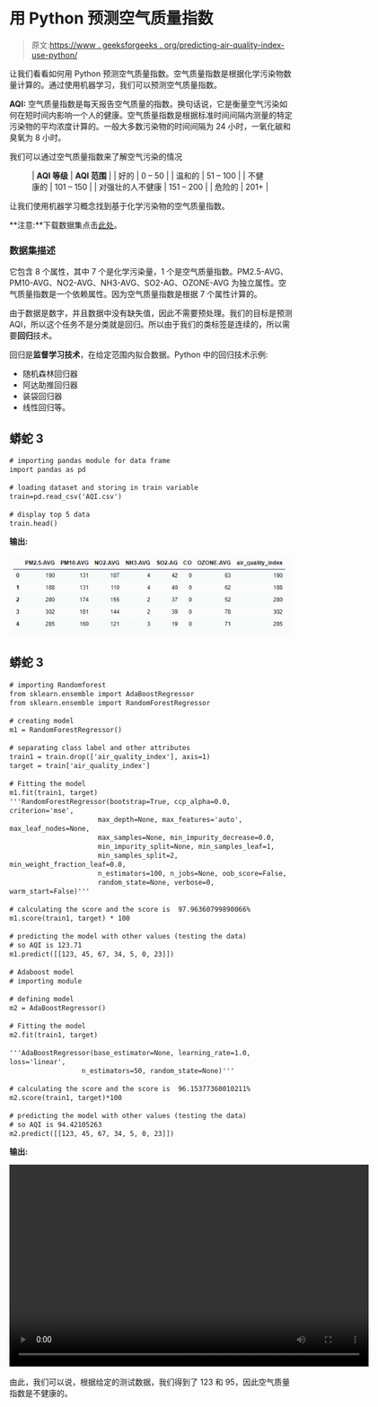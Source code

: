 # 用 Python 预测空气质量指数

> 原文:[https://www . geeksforgeeks . org/predicting-air-quality-index-use-python/](https://www.geeksforgeeks.org/predicting-air-quality-index-using-python/)

让我们看看如何用 Python 预测空气质量指数。空气质量指数是根据化学污染物数量计算的。通过使用机器学习，我们可以预测空气质量指数。

**AQI:** 空气质量指数是每天报告空气质量的指数。换句话说，它是衡量空气污染如何在短时间内影响一个人的健康。空气质量指数是根据标准时间间隔内测量的特定污染物的平均浓度计算的。一般大多数污染物的时间间隔为 24 小时，一氧化碳和臭氧为 8 小时。

我们可以通过空气质量指数来了解空气污染的情况

<figure class="table">

| **AQI 等级** | **AQI 范围** |
| 好的 | 0 – 50 |
| 温和的 | 51 – 100 |
| 不健康的 | 101 – 150 |
| 对强壮的人不健康 | 151 – 200 |
| 危险的 | 201+ |

</figure>

让我们使用机器学习概念找到基于化学污染物的空气质量指数。

**注意:**下载数据集点击[此处](https://drive.google.com/drive/u/1/folders/1136eU0kEhxIUfpQpTfoe-BbvjfwkugEm)。

### **数据集描述**

它包含 8 个属性，其中 7 个是化学污染量，1 个是空气质量指数。PM2.5-AVG、PM10-AVG、NO2-AVG、NH3-AVG、SO2-AG、OZONE-AVG 为独立属性。空气质量指数是一个依赖属性。因为空气质量指数是根据 7 个属性计算的。

由于数据是数字，并且数据中没有缺失值，因此不需要预处理。我们的目标是预测 AQI，所以这个任务不是分类就是回归。所以由于我们的类标签是连续的，所以需要**回归**技术。

回归是**监督学习技术**，在给定范围内拟合数据。Python 中的回归技术示例:

*   随机森林回归器
*   阿达助推回归器
*   装袋回归器
*   线性回归等。

## 蟒蛇 3

```
# importing pandas module for data frame
import pandas as pd

# loading dataset and storing in train variable
train=pd.read_csv('AQI.csv')

# display top 5 data
train.head()
```

**输出:**

![](img/434fa363c743a8db83e8c0993dee6495.png)

## 蟒蛇 3

```
# importing Randomforest
from sklearn.ensemble import AdaBoostRegressor
from sklearn.ensemble import RandomForestRegressor

# creating model
m1 = RandomForestRegressor()

# separating class label and other attributes
train1 = train.drop(['air_quality_index'], axis=1)
target = train['air_quality_index']

# Fitting the model
m1.fit(train1, target)
'''RandomForestRegressor(bootstrap=True, ccp_alpha=0.0, criterion='mse',
                      max_depth=None, max_features='auto', max_leaf_nodes=None,
                      max_samples=None, min_impurity_decrease=0.0,
                      min_impurity_split=None, min_samples_leaf=1,
                      min_samples_split=2, min_weight_fraction_leaf=0.0,
                      n_estimators=100, n_jobs=None, oob_score=False,
                      random_state=None, verbose=0, warm_start=False)'''

# calculating the score and the score is  97.96360799890066%
m1.score(train1, target) * 100

# predicting the model with other values (testing the data)
# so AQI is 123.71
m1.predict([[123, 45, 67, 34, 5, 0, 23]])

# Adaboost model
# importing module

# defining model
m2 = AdaBoostRegressor()

# Fitting the model
m2.fit(train1, target)

'''AdaBoostRegressor(base_estimator=None, learning_rate=1.0, loss='linear',
                  n_estimators=50, random_state=None)'''

# calculating the score and the score is  96.15377360010211%
m2.score(train1, target)*100

# predicting the model with other values (testing the data)
# so AQI is 94.42105263
m2.predict([[123, 45, 67, 34, 5, 0, 23]])
```

**输出:**

<video class="wp-video-shortcode" id="video-506008-1" width="640" height="360" preload="metadata" controls=""><source type="video/mp4" src="https://media.geeksforgeeks.org/wp-content/uploads/20201029163454/Air-Quality-Index-Prediction-in-python.mp4?_=1">[https://media.geeksforgeeks.org/wp-content/uploads/20201029163454/Air-Quality-Index-Prediction-in-python.mp4](https://media.geeksforgeeks.org/wp-content/uploads/20201029163454/Air-Quality-Index-Prediction-in-python.mp4)</video>

由此，我们可以说，根据给定的测试数据，我们得到了 123 和 95，因此空气质量指数是不健康的。